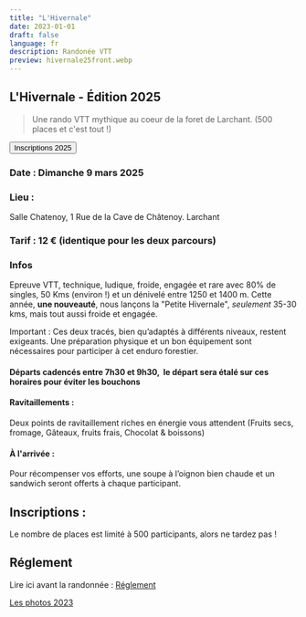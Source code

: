 ```yaml
---
title: "L'Hivernale"
date: 2023-01-01
draft: false
language: fr
description: Randonée VTT
preview: hivernale25front.webp
---
```


## L'Hivernale - Édition 2025

> Une rando VTT mythique au coeur de la foret de Larchant. (500 places et c'est tout !)

<a class="flex justify-center no-underline" href="https://larchant-animation.s2.yapla.com/fr/event-72285">
<button class="px-4 py-2  rounded-xl bg-indigo-500 hover:bg-indigo-600 text-slate-100 hover:text-slate-200"> Inscriptions 2025 </button>
</a>





### Date : Dimanche 9 mars 2025

### Lieu :

Salle Chatenoy, 1 Rue de la Cave de Châtenoy. Larchant

### Tarif : 12 € (identique pour les deux parcours)

### Infos

Epreuve VTT, technique, ludique, froide, engagée et rare avec 80% de singles, 50 Kms (environ !) et un dénivelé entre 1250 et 1400 m.
Cette année, **une nouveauté**, nous lançons la "Petite Hivernale", _seulement_ 35-30 kms, mais tout aussi froide et engagée.


Important : Ces deux tracés, bien qu’adaptés à différents niveaux, restent exigeants. 
Une préparation physique et un bon équipement sont nécessaires pour participer à cet enduro forestier.

#### Départs cadencés entre 7h30 et 9h30,  le départ sera étalé sur ces horaires pour éviter les bouchons

#### Ravitaillements :
 Deux points de ravitaillement riches en énergie vous attendent (Fruits secs, fromage, Gâteaux, fruits frais, Chocolat & boissons)

#### À l'arrivée :
Pour récompenser vos efforts, une soupe à l’oignon bien chaude et un sandwich seront offerts à chaque participant.

## Inscriptions :
Le nombre de places est limité à 500 participants, alors ne tardez pas !

## Réglement
Lire ici avant la randonnée : [Réglement](REGLEMENT-VTT-hivernale.pdf)

[Les photos 2023](https://www.flickr.com/photos/197712637@N08/sets/72177720305875728/)



<!-- <iframe width="950" height="850" src="https://larchant-animation.s2.yapla.com/fr/event-49641"></iframe> -->